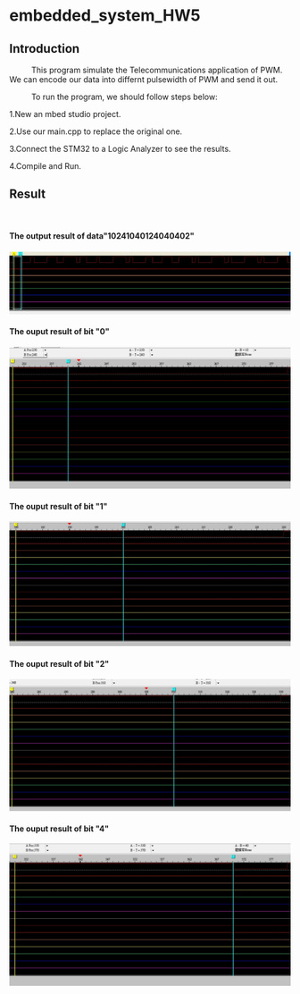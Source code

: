 # embedded_system_HW5
## Introduction

&nbsp;&nbsp;&nbsp;&nbsp;&nbsp;&nbsp;&nbsp;&nbsp;&nbsp;
This program simulate the Telecommunications application of PWM.
We can encode our data into differnt pulsewidth of PWM and send it out.

&nbsp;&nbsp;&nbsp;&nbsp;&nbsp;&nbsp;&nbsp;&nbsp;&nbsp;
 To run the program, we should follow steps below:
 
 1.New an mbed studio project.
 
 2.Use our main.cpp to replace the original one.
 
 3.Connect the STM32 to a Logic Analyzer to see the results.
 
 4.Compile and Run.
 
 ## Result
 &nbsp;&nbsp;&nbsp;&nbsp;&nbsp;&nbsp;&nbsp;&nbsp;&nbsp;
#### The output result of data"10241040124040402"
![](https://github.com/ponywang0506/embedded_system_HW5/blob/master/result/HW5_result.jpg)

#### The ouput result of bit "0"
![](https://github.com/ponywang0506/embedded_system_HW5/blob/master/result/HW5_result0.jpg)
#### The ouput result of bit "1"
![](https://github.com/ponywang0506/embedded_system_HW5/blob/master/result/HW5_result1.jpg)
#### The ouput result of bit "2"
![](https://github.com/ponywang0506/embedded_system_HW5/blob/master/result/HW5_result2.jpg)
#### The ouput result of bit "4"
![](https://github.com/ponywang0506/embedded_system_HW5/blob/master/result/HW5_result4.jpg)
